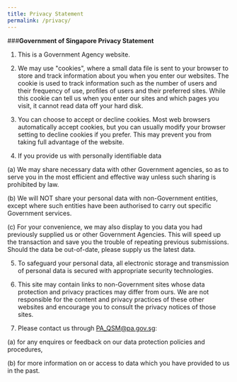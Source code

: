 ```yaml
---
title: Privacy Statement
permalink: /privacy/
---
```

###**Government of Singapore Privacy Statement**

1.	This is a Government Agency website.  

2.	We may use "cookies", where a small data file is sent to your browser to store and track information about you when you enter our websites. The cookie is used to track information such as the number of users and their frequency of use, profiles of users and their preferred sites. While this cookie can tell us when you enter our sites and which pages you visit, it cannot read data off your hard disk.

3.	You can choose to accept or decline cookies. Most web browsers automatically accept cookies, but you can usually modify your browser setting to decline cookies if you prefer. This may prevent you from taking full advantage of the website.

4.	If you provide us with personally identifiable data

(a) We may share necessary data with other Government agencies, so as to serve you in the most efficient and effective way unless such sharing is prohibited by law.

(b) We will NOT share your personal data with non-Government entities, except where such entities have been authorised to carry out specific Government services.

(c) For your convenience, we may also display to you data you had previously supplied us or other Government Agencies. This will speed up the transaction and save you the trouble of repeating previous submissions. Should the data be out-of-date, please supply us the latest data.  
   
5.	To safeguard your personal data, all electronic storage and transmission of personal data is secured with appropriate security technologies.

6.	This site may contain links to non-Government sites whose data protection and privacy practices may differ from ours. We are not responsible for the content and privacy practices of these other websites and encourage you to consult the privacy notices of those sites.

7.	Please contact us through PA_QSM@pa.gov.sg:

(a) for any enquires or feedback on our data protection policies and procedures,

(b) for more information on or access to data which you have provided to us in the past.
